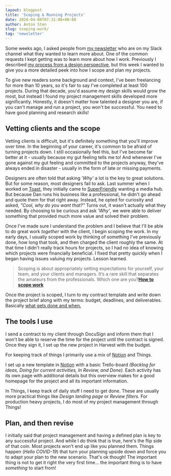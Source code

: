 ```yaml
---
layout: blogpost
title: 'Scoping & Running Projects'
date: 2020-04-06T07:31:08+00:00
author: Anton Sten
slug: scoping-work/
tag: 'newsletter'
---
```


Some weeks ago, I asked people from [my newsletter](https://www.antonsten.com/newsletter) who are on my Slack channel what they wanted to learn more about. One of the common requests I kept getting was to learn more about how I work. Previously I described [my process from a design perspective](https://www.antonsten.com/how-i-design/), but this week I wanted to give you a more detailed peek into how I scope and plan my projects.  

To give new readers some background and context, I've been freelancing for more than 10 years, so it's fair to say I've completed at least 100 projects. During that decade, you'd assume my design skills would grow the most, but instead I found my project management skills developed more significantly. Honestly, it doesn't matter how talented a designer you are, if you can't manage and run a project, you won't be successful. You need to have good planning and research skills!

## Vetting clients and the scope

Vetting clients is difficult, but it's definitely something that you'll improve over time. In the beginning of your career, it's common to be afraid of turning projects down. I still occasionally feel this, but I've become far better at it - usually because my gut feeling tells me to! And whenever I've gone against my gut feeling and committed to the projects anyway, they've always ended in disaster - usually in the form of late or missing payments.

Designers are often told that asking _'Why'_ a lot is the key to great solutions. But for some reason, most designers fail to ask. Last summer when I worked on [Toast](https://www.antonsten.com/case/toast), they initially came to [SuperFriendly](https://superfriendlydesign.systems) wanting a media hub. But because Dan runs his business like a professional, he didn't go ahead and quote them for that right away. Instead, he opted for curiosity and asked, _"Cool, why do you want that?"_ Turns out, it wasn't actually what they needed. By choosing to be curious and ask _'Why'_, we were able to deliver something that provided much more value and solved their problem.

Once I've made sure I understand the problem and I believe that I'll be able to do great work _together_ with the client, I begin scoping the work. In my early days, I usually scoped work by thinking of something I've previously done, how long that took, and then charged the client roughly the same.  At that time I didn't really track hours for projects, so I had no idea of knowing which projects were financially beneficial. I fixed that pretty quickly when I began having issues valuing my projects. Lesson learned.

>Scoping is about appropriately setting expectations for yourself, your team, and your clients and managers. It’s a rare skill that separates the amateurs from the professionals. Which one are you?**[How to scope work](http://danmall.me/articles/how-to-scope-work/)**

Once the project is scoped, I turn to my contract template and write down the project brief along with my terms: budget, deadlines, and deliverables. Basically [what gets done and when.](https://www.antonsten.com/work-with-me)

## The tools I use

I send a contract to my client through DocuSign and inform them that I won't be able to reserve the time for the project until the contract is signed. Once they sign it, I set up the new project in Harvest with the budget.

For keeping track of things I primarily use a mix of [Notion](https://www.notion.so/?r=a3b4edc52f61492aab6c770f4c9f8dbf) and Things.

I set up a new template in [Notion](https://www.notion.so/?r=a3b4edc52f61492aab6c770f4c9f8dbf) with a basic Trello-board _(Backlog for ideas, Doing for current activities, In Review, and Done)._ Each activity has its own page with additional details but this overview makes for a good homepage for the project and all its important information.

In Things, I keep track of daily stuff I need to get done. These are usually more practical things like *Design landing page* or *Review filters.* For production heavy projects, I do most of my project management through Things!

## Plan, and then revise

I initially said that project management and having a defined plan is key to any successful project. And while I do think that is true, here's the flip side of that coin. Most projects won't end up like you planned them. Things happen (_Hello COVID-19_) that turn your planning upside down and force you to adapt your plan to the new scenario. That's ok though! The important thing is not to get it right the very first time... the important thing is to have _something_ to start from!
